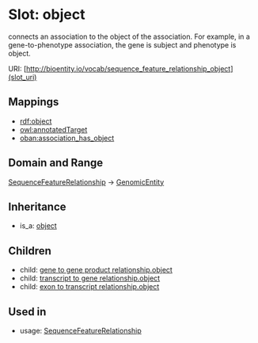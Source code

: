 # Slot: object


connects an association to the object of the association. For example, in a gene-to-phenotype association, the gene is subject and phenotype is object.

URI: [http://bioentity.io/vocab/sequence_feature_relationship_object](slot_uri)
## Mappings

 * [rdf:object](http://purl.obolibrary.org/obo/rdf_object)
 * [owl:annotatedTarget](http://purl.obolibrary.org/obo/owl_annotatedTarget)
 * [oban:association_has_object](http://purl.obolibrary.org/obo/oban_association_has_object)
## Domain and Range

[SequenceFeatureRelationship](SequenceFeatureRelationship.md) -> [GenomicEntity](GenomicEntity.md)
## Inheritance

 *  is_a: [object](object.md)
## Children

 *  child: [gene to gene product relationship.object](gene_to_gene_product_relationship_object.md)
 *  child: [transcript to gene relationship.object](transcript_to_gene_relationship_object.md)
 *  child: [exon to transcript relationship.object](exon_to_transcript_relationship_object.md)
## Used in

 *  usage: [SequenceFeatureRelationship](SequenceFeatureRelationship.md)

